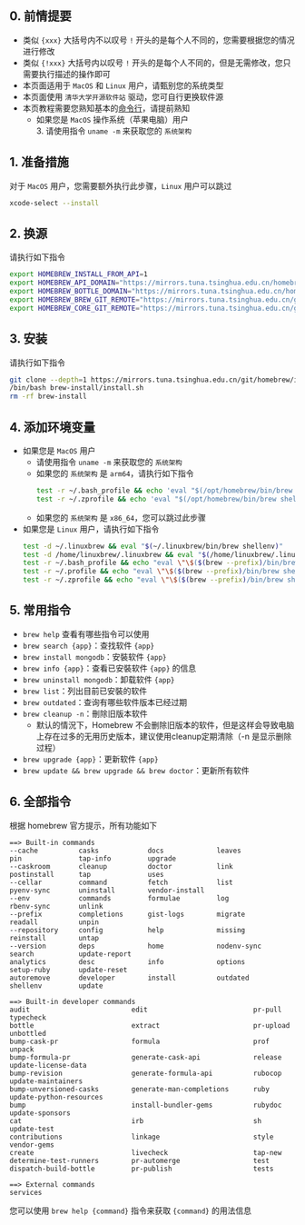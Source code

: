 ## 0. 前情提要  
- 类似 `{xxx}` 大括号内不以叹号 `!` 开头的是每个人不同的，您需要根据您的情况进行修改  
- 类似 `{!xxx}` 大括号内以叹号 `!` 开头的是每个人不同的，但是无需修改，您只需要执行描述的操作即可  
- 本页面适用于 `MacOS` 和 `Linux` 用户，请甄别您的系统类型  
- 本页面使用 `清华大学开源软件站` 驱动，您可自行更换软件源  
- 本页教程需要您熟知基本的[命令行](命令行基础.md)，请提前熟知  
    - 如果您是 `MacOS` 操作系统（苹果电脑）用户  
        3. 请使用指令 `uname -m` 来获取您的 `系统架构`  

## 1. 准备措施  
对于 `MacOS` 用户，您需要额外执行此步骤，`Linux` 用户可以跳过  
```bash
xcode-select --install
```

## 2. 换源  
请执行如下指令  

```bash
export HOMEBREW_INSTALL_FROM_API=1
export HOMEBREW_API_DOMAIN="https://mirrors.tuna.tsinghua.edu.cn/homebrew-bottles/api"
export HOMEBREW_BOTTLE_DOMAIN="https://mirrors.tuna.tsinghua.edu.cn/homebrew-bottles"
export HOMEBREW_BREW_GIT_REMOTE="https://mirrors.tuna.tsinghua.edu.cn/git/homebrew/brew.git"
export HOMEBREW_CORE_GIT_REMOTE="https://mirrors.tuna.tsinghua.edu.cn/git/homebrew/homebrew-core.git"
```

## 3. 安装  
请执行如下指令  
```bash
git clone --depth=1 https://mirrors.tuna.tsinghua.edu.cn/git/homebrew/install.git brew-install
/bin/bash brew-install/install.sh
rm -rf brew-install
```

## 4. 添加环境变量  
- 如果您是 `MacOS` 用户
    - 请使用指令 `uname -m` 来获取您的 `系统架构`  
    - 如果您的 `系统架构` 是 `arm64`，请执行如下指令  
        ```bash
        test -r ~/.bash_profile && echo 'eval "$(/opt/homebrew/bin/brew shellenv)"' >> ~/.bash_profile
        test -r ~/.zprofile && echo 'eval "$(/opt/homebrew/bin/brew shellenv)"' >> ~/.zprofile
        ```
    - 如果您的 `系统架构` 是 `x86_64`，您可以跳过此步骤  
- 如果您是 `Linux` 用户，请执行如下指令  
    ```bash
    test -d ~/.linuxbrew && eval "$(~/.linuxbrew/bin/brew shellenv)"
    test -d /home/linuxbrew/.linuxbrew && eval "$(/home/linuxbrew/.linuxbrew/bin/brew shellenv)"
    test -r ~/.bash_profile && echo "eval \"\$($(brew --prefix)/bin/brew shellenv)\"" >> ~/.bash_profile
    test -r ~/.profile && echo "eval \"\$($(brew --prefix)/bin/brew shellenv)\"" >> ~/.profile
    test -r ~/.zprofile && echo "eval \"\$($(brew --prefix)/bin/brew shellenv)\"" >> ~/.zprofile
    ```

## 5. 常用指令  
- `brew help` 查看有哪些指令可以使用  
- `brew search {app}`：查找软件 `{app}`  
- `brew install mongodb`：安裝软件 `{app}`  
- `brew info {app}`：查看已安裝软件 `{app}` 的信息  
- `brew uninstall mongodb`：卸载软件 `{app}`  
- `brew list`：列出目前已安裝的软件  
- `brew outdated`：查询有哪些软件版本已经过期  
- `brew cleanup -n`：刪除旧版本软件  
    - 默认的情況下，Homebrew 不会删除旧版本的软件，但是这样会导致电脑上存在过多的无用历史版本，建议使用cleanup定期清除（-n 是显示删除过程）  
- `brew upgrade {app}`：更新软件 `{app}`  
- `brew update && brew upgrade && brew doctor`：更新所有软件  

## 6. 全部指令  
根据 homebrew 官方提示，所有功能如下  
```
==> Built-in commands
--cache          casks            docs             leaves           pin              tap-info         upgrade
--caskroom       cleanup          doctor           link             postinstall      tap              uses
--cellar         command          fetch            list             pyenv-sync       uninstall        vendor-install
--env            commands         formulae         log              rbenv-sync       unlink
--prefix         completions      gist-logs        migrate          readall          unpin
--repository     config           help             missing          reinstall        untap
--version        deps             home             nodenv-sync      search           update-report
analytics        desc             info             options          setup-ruby       update-reset
autoremove       developer        install          outdated         shellenv         update

==> Built-in developer commands
audit                         edit                          pr-pull                       typecheck
bottle                        extract                       pr-upload                     unbottled
bump-cask-pr                  formula                       prof                          unpack
bump-formula-pr               generate-cask-api             release                       update-license-data
bump-revision                 generate-formula-api          rubocop                       update-maintainers
bump-unversioned-casks        generate-man-completions      ruby                          update-python-resources
bump                          install-bundler-gems          rubydoc                       update-sponsors
cat                           irb                           sh                            update-test
contributions                 linkage                       style                         vendor-gems
create                        livecheck                     tap-new
determine-test-runners        pr-automerge                  test
dispatch-build-bottle         pr-publish                    tests

==> External commands
services
```
您可以使用 `brew help {command}` 指令来获取 `{command}` 的用法信息  